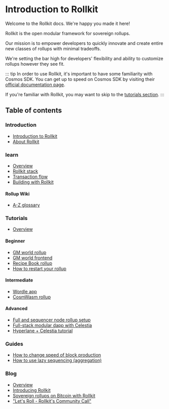 # Introduction to Rollkit

Welcome to the Rollkit docs. We're happy you made it here!

Rollkit is the open modular framework for sovereign rollups.

Our mission is to empower developers to quickly innovate and create entire new classes of rollups with minimal tradeoffs.

We're setting the bar high for developers' flexibility and ability to customize rollups however they see fit.

::: tip
In order to use Rollkit, it's important to have some
familiarity with Cosmos SDK. You can get up to speed
on Cosmos SDK by visiting their [official documentation page](https://docs.cosmos.network/main).

If you're familiar with Rollkit, you may want to skip to the [tutorials section](/tutorials/gm-world).
:::

## Table of contents

### Introduction

- [Introduction to Rollkit](/learn/intro)
- [About Rollkit](/learn/about)

### learn

- [Overview](/learn/overview)
- [Rollkit stack](/learn/stack)
- [Transaction flow](/learn/transaction-flow)
- [Building with Rollkit](/learn/building-with-rollkit)

#### Rollup Wiki

- [A-Z glossary](/learn/rollup-glossary)

### Tutorials

- [Overview](/tutorials/overview)

#### Beginner

- [GM world rollup](/tutorials/gm-world)
- [GM world frontend](/tutorials/gm-world-frontend)
- [Recipe Book rollup](/tutorials/recipe-book)
- [How to restart your rollup](/tutorials/restart-rollup)

#### Intermediate

- [Wordle app](/tutorials/wordle)
- [CosmWasm rollup](/tutorials/cosmwasm)

#### Advanced

- [Full and sequencer node rollup setup](/tutorials/full-and-sequencer-node)
- [Full-stack modular dapp with Celestia](https://docs.celestia.org/developers/full-stack-modular-development-guide)
- [Hyperlane + Celestia tutorial](https://docs.hyperlane.xyz/docs/deploy/celestia-+-hyperlane)

### Guides

- [How to change speed of block production](/tutorials/block-times)
- [How to use lazy sequencing (aggregation)](/tutorials/lazy-sequencing)

### Blog

- [Overview](/blog/overview)
- [Introducing Rollkit](/blog/introducing-rollkit)
- [Sovereign rollups on Bitcoin with Rollkit](/blog/sovereign-rollups-on-bitcoin)
- ["Let's Roll - Rollkit's Community Call"](/blog/lets-roll-community-call)
